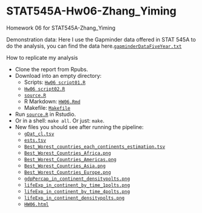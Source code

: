 STAT545A-Hw06-Zhang_Yiming
==========================

Homework 06 for STAT545A-Zhang_Yiming

Demonstration data: Here I use the Gapminder data offered in STAT 545A to do the analysis, you can find the data here.[`gapminderDataFiveYear.txt`](https://raw.github.com/zym268/STAT545a-2013-hw06_Zhang-yiming/master/gapminderDataFiveYear.txt)

How to replicate my analysis

  * Clone the report from Rpubs.
  * Download into an empty directory:
    - Scripts: [`Hw06 script01.R`](https://raw.github.com/zym268/STAT545a-2013-hw06_Zhang-yiming/master/Hw06%20script01.R)
    - [`Hw06 script02.R`](https://raw.github.com/zym268/STAT545a-2013-hw06_Zhang-yiming/master/Hw06%20script02.R)
    - [`source.R`](https://raw.github.com/zym268/STAT545a-2013-hw06_Zhang-yiming/master/source.R)
    - R Markdown: [`HW06.Rmd`](https://raw.github.com/zym268/STAT545a-2013-hw06_Zhang-yiming/master/HW06.Rmd)
    - Makefile: [`Makefile`](https://raw.github.com/zym268/STAT545a-2013-hw06_Zhang-yiming/master/Makefile)
  * Run [`source.R`](https://raw.github.com/zym268/STAT545a-2013-hw06_Zhang-yiming/master/source.R) in Rstudio.
  * Or in a shell: `make all`. Or just: `make`.
  * New files you should see after running the pipeline:
    - [`gDat_cl.tsv`](https://github.com/jennybc/STAT545a-2013-hw06_Zhang-yiming/blob/master/gDat_cl.tsv)
    - [`ests.tsv`](https://github.com/jennybc/STAT545a-2013-hw06_Zhang-yiming/blob/master/ests.tsv)
    - [`Best_Worest_countries_each_continents_estimation.tsv`](https://github.com/jennybc/STAT545a-2013-hw06_Zhang-yiming/blob/master/Best_Worest_countries_each_continents_estimation.tsv)
    - [`Best_Worest_Countries_Africa.png`](https://raw.github.com/zym268/STAT545a-2013-hw06_Zhang-yiming/master/Best_Worest_Countries_Africa.png)
    - [`Best_Worest_Countries_Americas.png`](https://raw.github.com/zym268/STAT545a-2013-hw06_Zhang-yiming/master/Best_Worest_Countries_Americas.png)
    - [`Best_Worest_Countries_Asia.png`](https://raw.github.com/zym268/STAT545a-2013-hw06_Zhang-yiming/master/Best_Worest_Countries_Asia.png)
    - [`Best_Worest_Countries_Europe.png`](https://raw.github.com/zym268/STAT545a-2013-hw06_Zhang-yiming/master/Best_Worest_Countries_Europe.png)
    - [`gdpPercap_in_continent_densitypolts.png`](https://raw.github.com/zym268/STAT545a-2013-hw06_Zhang-yiming/master/gdpPercap_in_continent_densitypolts.png)
    - [`lifeExp_in_continent_by_time_1polts.png`](https://raw.github.com/zym268/STAT545a-2013-hw06_Zhang-yiming/master/lifeExp_in_continent_by_time_1polts.png)
    - [`lifeExp_in_continent_by_time_4polts.png`](https://raw.github.com/zym268/STAT545a-2013-hw06_Zhang-yiming/master/lifeExp_in_continent_by_time_4polts.png)
    - [`lifeExp_in_continent_densitypolts.png`](https://raw.github.com/zym268/STAT545a-2013-hw06_Zhang-yiming/master/lifeExp_in_continent_densitypolts.png)
    - [`HW06.html`](https://github.com/zym268/STAT545a-2013-hw06_Zhang-yiming/blob/master/HW06.html)
 
